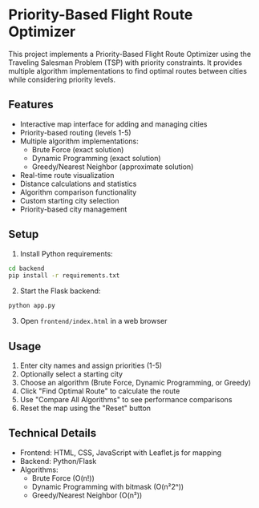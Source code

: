 # Priority-Based Flight Route Optimizer

This project implements a Priority-Based Flight Route Optimizer using the Traveling Salesman Problem (TSP) with priority constraints. It provides multiple algorithm implementations to find optimal routes between cities while considering priority levels.

## Features

- Interactive map interface for adding and managing cities
- Priority-based routing (levels 1-5)
- Multiple algorithm implementations:
  - Brute Force (exact solution)
  - Dynamic Programming (exact solution)
  - Greedy/Nearest Neighbor (approximate solution)
- Real-time route visualization
- Distance calculations and statistics
- Algorithm comparison functionality
- Custom starting city selection
- Priority-based city management

## Setup

1. Install Python requirements:
```bash
cd backend
pip install -r requirements.txt
```

2. Start the Flask backend:
```bash
python app.py
```

3. Open `frontend/index.html` in a web browser

## Usage

1. Enter city names and assign priorities (1-5)
2. Optionally select a starting city
3. Choose an algorithm (Brute Force, Dynamic Programming, or Greedy)
4. Click "Find Optimal Route" to calculate the route
5. Use "Compare All Algorithms" to see performance comparisons
6. Reset the map using the "Reset" button

## Technical Details

- Frontend: HTML, CSS, JavaScript with Leaflet.js for mapping
- Backend: Python/Flask
- Algorithms: 
  - Brute Force (O(n!))
  - Dynamic Programming with bitmask (O(n²2ⁿ))
  - Greedy/Nearest Neighbor (O(n²)) 